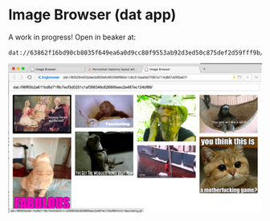 # Image Browser (dat app)

A work in progress!
Open in beaker at:

```
dat://63862f16bd90cb8035f649ea6a0d9cc80f9553ab92d3ed50c875def2d59fff9b/
```

![screenshot.png](screenshot.png)